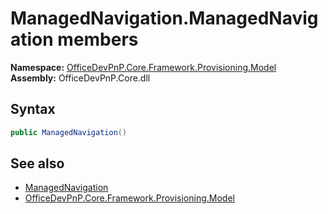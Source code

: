 # ManagedNavigation.ManagedNavigation members 
  

**Namespace:** [OfficeDevPnP.Core.Framework.Provisioning.Model](OfficeDevPnP.Core.Framework.Provisioning.Model.md)  
**Assembly:** OfficeDevPnP.Core.dll  
## Syntax
```C#
public ManagedNavigation()
```
## See also
- [ManagedNavigation](OfficeDevPnP.Core.Framework.Provisioning.Model.ManagedNavigation.md)
- [OfficeDevPnP.Core.Framework.Provisioning.Model](OfficeDevPnP.Core.Framework.Provisioning.Model.md)
